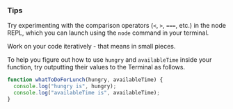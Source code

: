 ### Tips
Try experimenting with the comparison operators (`<`, `>`, `===`, etc.) in the node REPL, which you can launch using the `node` command in your terminal.

Work on your code iteratively - that means in small pieces.

To help you figure out how to use `hungry` and `availableTime` inside your function, try outputting their values to the Terminal as follows.
``` javascript
function whatToDoForLunch(hungry, availableTime) {
  console.log("hungry is", hungry);
  console.log("availableTime is", availableTime);
}
```
